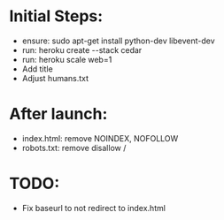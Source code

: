 Initial Steps:
=============
* ensure:
    sudo apt-get install python-dev libevent-dev
* run:
    heroku create --stack cedar
* run:
    heroku scale web=1
* Add title
* Adjust humans.txt


After launch:
==============
* index.html: remove NOINDEX, NOFOLLOW
* robots.txt: remove disallow /

TODO:
==============
* Fix baseurl to not redirect to index.html
